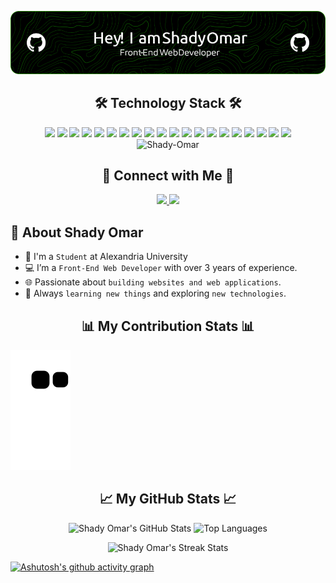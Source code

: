 <p align="center">
  <img src="https://github.com/Shady-Omar/Shady-Omar/blob/main/github-header-shady.png" alt="Shady Omar's Header Image"/>
   
</p>

<h2 align="center">🛠 Technology Stack 🛠</h2>
<p align="center">

<!-- Front-end -->
  <img src="https://img.shields.io/badge/HTML5-E34F26?style=for-the-badge&logo=html5&logoColor=white"/>
  <img src="https://img.shields.io/badge/CSS3-1572B6?style=for-the-badge&logo=css3&logoColor=white"/>
  <img src="https://img.shields.io/badge/Sass-CC6699?style=for-the-badge&logo=sass&logoColor=white"/>
  <img src="https://img.shields.io/badge/JavaScript-F7DF1E?style=for-the-badge&logo=javascript&logoColor=black"/>
  <img src="https://img.shields.io/badge/Typescript-3178C6?style=for-the-badge&logo=typescript&logoColor=white"/>
  <img src="https://img.shields.io/badge/React.js-61DAFB?style=for-the-badge&logo=react&logoColor=black"/>
  <img src="https://img.shields.io/badge/Redux-764ABC?style=for-the-badge&logo=redux&logoColor=white"/>
  <img src="https://img.shields.io/badge/Vue.js-4FC08D?style=for-the-badge&logo=vue.js&logoColor=white"/>
  <img src="https://img.shields.io/badge/Angular-DD0031?style=for-the-badge&logo=angular&logoColor=white"/>
  <img src="https://img.shields.io/badge/GraphQL-E10098?style=for-the-badge&logo=graphql&logoColor=white"/>
  <img src="https://img.shields.io/badge/Next.js-000000?style=for-the-badge&logo=next.js&logoColor=white"/>

  <!-- Back-end -->
  <img src="https://img.shields.io/badge/Node.js-339933?style=for-the-badge&logo=node.js&logoColor=white"/>

  <!-- Libraries -->
  <img src="https://img.shields.io/badge/Bootstrap-563D7C?style=for-the-badge&logo=bootstrap&logoColor=white"/>
  <img src="https://img.shields.io/badge/MUI-007FFF?style=for-the-badge&logo=mui&logoColor=white"/>
  <img src="https://img.shields.io/badge/Tailwind_CSS-06B6D4?style=for-the-badge&logo=tailwind-css&logoColor=white"/>
  <img src="https://img.shields.io/badge/Webpack-8DD6F9?style=for-the-badge&logo=webpack&logoColor=black"/>
  
  <!-- Tools and Services -->
  <img src="https://img.shields.io/badge/VS_Code-007ACC?style=for-the-badge&logo=visual-studio-code&logoColor=white"/>
  <img src="https://img.shields.io/badge/Git-F05032?style=for-the-badge&logo=git&logoColor=white"/>
  <img src="https://img.shields.io/badge/GitHub_Actions-2088FF?style=for-the-badge&logo=github-actions&logoColor=white"/>
  <img src="https://img.shields.io/badge/Netlify-00C7B7?style=for-the-badge&logo=netlify&logoColor=white"/>
   <br>
<img src="https://komarev.com/ghpvc/?username=Shady-Omar&label=Profile%20views&color=0e75b6&style=plastic" alt="Shady-Omar" />
</p>

<h2 align="center">🤝 Connect with Me 🤝</h2>

<p align="center">
  <a href="mailto:shady23omar@gmail.com">
    <img src="https://img.shields.io/badge/-GMAIL-c14438?style=for-the-badge&logo=Gmail&logoColor=white"/>
  </a>
  <a href="https://www.linkedin.com/in/shady-omar-59974026b/">
    <img src="https://img.shields.io/badge/LinkedIn-0077B5?style=for-the-badge&logo=linkedin&logoColor=white"/>
  </a>
</p>

## 🧑 About Shady Omar
- :school: I'm a `Student` at Alexandria University
- 💻 I’m a `Front-End Web Developer` with over 3 years of experience.
- 🌐 Passionate about `building websites and web applications`.
- 📘 Always `learning new things` and exploring `new technologies`.

<h2 align="center">📊 My Contribution Stats 📊</h2>

![Snake animation](https://github.com/Shady-Omar/Shady-Omar/blob/output/github-contribution-grid-snake.svg)

<h2 align="center">📈 My GitHub Stats 📈</h2>

<p align="center">
  <img src="https://github-readme-stats.vercel.app/api?username=Shady-Omar&show_icons=true&theme=radical&line_height=27" alt="Shady Omar's GitHub Stats">
  <img src="https://github-readme-stats.vercel.app/api/top-langs/?username=Shady-Omar&hide=html,css,java,shaderlab,kotlin,hlsl&theme=radical" alt="Top Languages">
</p>

<p align="center">
 <img src="https://github-readme-streak-stats.herokuapp.com/?user=Shady-Omar&show_icons=true&locale=en&layout=compact&theme=radical&line_height=0" alt="Shady Omar's Streak Stats"/>
</p> 

[![Ashutosh's github activity graph](https://github-readme-activity-graph.vercel.app/graph?username=Shady-Omar&bg_color=0d1117&color=9e4c98&line=f2428e&point=f8d847&area=true&hide_border=true)](https://github.com/ashutosh00710/github-readme-activity-graph)


